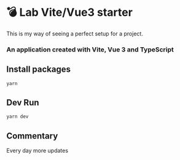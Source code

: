 # :bomb: Lab Vite/Vue3 starter

This is my way of seeing a perfect setup for a project.

### An application created with Vite, Vue 3 and TypeScript

## Install packages

```bash
yarn
```

## Dev Run

```bash
yarn dev
```

## Commentary

Every day more updates
